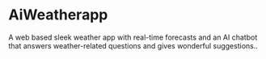 # AiWeatherapp
A web based sleek weather app with real-time forecasts and an AI chatbot that answers weather-related questions and gives wonderful suggestions..
